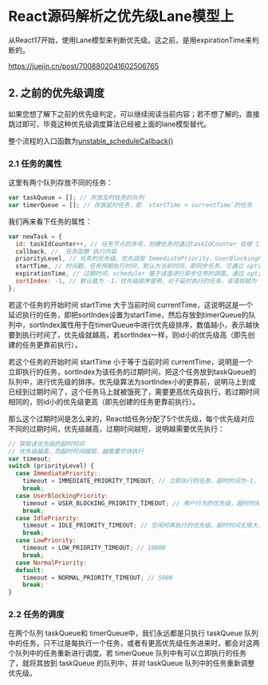 # React源码解析之优先级Lane模型上

从React17开始，使用Lane模型来判断优先级。这之前，是用expirationTime来判断的。

https://juejin.cn/post/7008802041602506765

## 2. 之前的优先级调度

如果您想了解下之前的优先级判定，可以继续阅读当前内容；若不想了解的，直接跳过即可，毕竟这种优先级调度算法已经被上面的lane模型替代。

整个流程的入口函数为[unstable_scheduleCallback()](https://github.com/wenzi0github/react/blob/4f9e1f958c83f84993deeb4c6b9c24f3ade96178/packages/scheduler/src/forks/Scheduler.js#L394)

### 2.1 任务的属性

这里有两个队列存放不同的任务：

```javascript
var taskQueue = []; // 存放及时任务的队列
var timerQueue = []; // 存放延时任务，即 `startTime > currentTime`的任务
```

我们再来看下任务的属性：

```javascript
var newTask = {
  id: taskIdCounter++, // 任务节点的序号，创建任务时通过taskIdCounter 自增 1
  callback, // 	任务函数 执行内容
  priorityLevel, // 任务的优先级。优先级按 ImmediatePriority、UserBlockingPriority、NormalPriority、LowPriority、IdlePriority 顺序依次越低
  startTime, // 时间戳，任务预期执行时间，默认为当前时间，即同步任务。可通过 options.delay 设为异步延时任务
  expirationTime, // 过期时间，scheduler 基于该值进行异步任务的调度。通过 options.timeout 设定或 priorityLevel 计算 timeout 值后，timeout 与 startTime 相加称为 expirationTime
  sortIndex: -1, // 默认值为 -1。优先级排序使用，对于延时执行的任务，该值将赋为 startTime
};
```

若这个任务的开始时间 startTime 大于当前时间 currentTime，这说明这是一个延迟执行的任务，即把sortIndex设置为startTime，然后存放到timerQueue的队列中，sortIndex属性用于在timerQueue中进行优先级排序，数值越小，表示越快要到执行时间了，优先级就越高，若sortIndex一样，则id小的优先级高（即先创建的任务更靠前执行）。

若这个任务的开始时间 startTime 小于等于当前时间 currentTime，说明是一个立即执行的任务，sortIndex为该任务的过期时间，把这个任务放到taskQueue的队列中，进行优先级的排序。优先级算法为sortIndex小的更靠前，说明马上到或已经到过期时间了，这个任务马上就被饿死了，需要更高优先级执行，若过期时间相同的，则id小的优先级更高（即先创建的任务更靠前执行）。

那么这个过期时间是怎么来的，React给任务分配了5个优先级，每个优先级对应不同的过期时间，优先级越高，过期时间越短，说明越需要优先执行：

```javascript
// 获取该优先级的超时时间
// 优先级越高，则超时时间越短，越需要尽快执行
var timeout;
switch (priorityLevel) {
  case ImmediatePriority:
    timeout = IMMEDIATE_PRIORITY_TIMEOUT; // 立即执行的任务，超时时间为-1，表示要立刻执行
    break;
  case UserBlockingPriority:
    timeout = USER_BLOCKING_PRIORITY_TIMEOUT; // 用户行为的优先级，超时时间为250
    break;
  case IdlePriority:
    timeout = IDLE_PRIORITY_TIMEOUT; // 空闲时再执行的优先级，超时时间无限大，若不空闲时可能永远不会执行
    break;
  case LowPriority:
    timeout = LOW_PRIORITY_TIMEOUT; // 10000
    break;
  case NormalPriority:
  default:
    timeout = NORMAL_PRIORITY_TIMEOUT; // 5000
    break;
}
```

### 2.2 任务的调度

在两个队列 taskQueue和 timerQueue中，我们永远都是只执行 taskQueue 队列中的任务，只不过是每执行一个任务，或者有更高优先级任务进来时，都会对这两个队列中的任务重新进行调度。若 timerQueue 队列中有可以立即执行的任务了，就将其放到 taskQueue 的队列中，并对 taskQueue 队列中的任务重新调整优先级。


